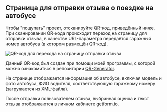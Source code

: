 ## Страница для отправки отзыва о поездке на автобусе

Чтобы "пощупать" проект, отсканируйте QR-код, приведённый ниже. При сканировании QR-кода происходит переход на страницу для отправки отзыва, в качестве URL-параметра передаётся гаражный номер автобуса (в котором размещён QR-код).

![QR-код для перехода на страницу отправки отзыва](https://github.com/user-attachments/assets/a9254c9b-a1c8-489a-b03d-770cd09cc863)

Данный QR-код был создан при помощи моей программы, с которой можно ознакомиться в репозитории [QR-Generator](https://github.com/MilanaKlimiankova/QR-Generator).

На странице отображается информация об автобусе, включая модель и фото автобуса, ФИО водителя, соответствующую гаражному номеру (загружается из XML-файла). 

После отправки пользователем отзыва, выбранная оценка и текст отзыва отображаются в личном кабинете getform.io.

